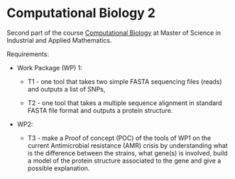 # Computational Biology 2

Second part of the course [Computational Biology](https://clovisg.github.io/teaching/protein-structure-prediction/session1.html) at Master of Science in Industrial and Applied Mathematics. 

Requirements: 

* Work Package (WP) 1:
  * T1 - one tool that takes two simple FASTA sequencing files (reads) and outputs a list of SNPs,

  * T2 - one tool that takes a multiple sequence alignment in standard FASTA file format and outputs a protein structure.

* WP2:
  * T3 - make a Proof of concept (POC) of the tools of WP1 on the current Antimicrobial resistance (AMR) crisis by understanding what is the difference between the strains, what gene(s) is involved, build a model of the protein structure associated to the gene and give a possible explanation.
